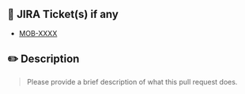 ## 🔹 JIRA Ticket(s) if any

* [MOB-XXXX](https://iterable.atlassian.net/browse/MOB-XXXX)

## ✏️ Description

> Please provide a brief description of what this pull request does.
